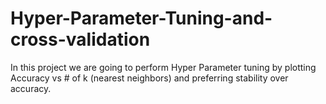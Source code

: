 # Hyper-Parameter-Tuning-and-cross-validation
In this project we are going to perform Hyper Parameter tuning by plotting Accuracy vs # of k (nearest neighbors) and preferring stability over accuracy.
